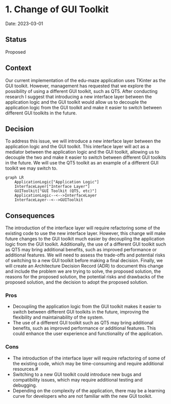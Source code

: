 # 1. Change of GUI Toolkit

Date: 2023-03-01

## Status

Proposed

## Context

Our current implementation of the edu-maze application uses TKinter as the GUI toolkit. However, management has requested that we explore the possibility of using a different GUI toolkit, such as QT5. After conducting research I suggest that introducing a new interface layer between the application logic and the GUI toolkit would allow us to decouple the application logic from the GUI toolkit and make it easier to switch between different GUI toolkits in the future.

## Decision

To address this issue, we will introduce a new interface layer between the application logic and the GUI toolkit. This interface layer will act as a mediator between the application logic and the GUI toolkit, allowing us to decouple the two and make it easier to switch between different GUI toolkits in the future. We will use the QT5 toolkit as an example of a different GUI toolkit we may switch to.

``` mermaid
graph LR
    ApplicationLogic["Application Logic"]
    InterfaceLayer["Interface Layer"]
    GUIToolkit["GUI Toolkit (QT5, etc)"]
    ApplicationLogic--<-->InterfaceLayer
    InterfaceLayer--<-->GUIToolkit
```

## Consequences

The introduction of the interface layer will require refactoring some of the existing code to use the new interface layer. However, this change will make future changes to the GUI toolkit much easier by decoupling the application logic from the GUI toolkit. Additionally, the use of a different GUI toolkit such as QT5 may bring additional benefits, such as improved performance or additional features. We will need to assess the trade-offs and potential risks of switching to a new GUI toolkit before making a final decision. Finally, we will create an Architecture Decision Record (ADR) to document this change and include the problem we are trying to solve, the proposed solution, the reasons for the proposed solution, the potential risks and drawbacks of the proposed solution, and the decision to adopt the proposed solution.

### Pros

- Decoupling the application logic from the GUI toolkit makes it easier to switch between different GUI toolkits in the future, improving the flexibility and maintainability of the system.
- The use of a different GUI toolkit such as QT5 may bring additional benefits, such as improved performance or additional features. This could enhance the user experience and functionality of the application.

### Cons

- The introduction of the interface layer will require refactoring of some of the existing code, which may be time-consuming and require additional resources.#
- Switching to a new GUI toolkit could introduce new bugs and compatibility issues, which may require additional testing and debugging.
- Depending on the complexity of the application, there may be a learning curve for developers who are not familiar with the new GUI toolkit.
